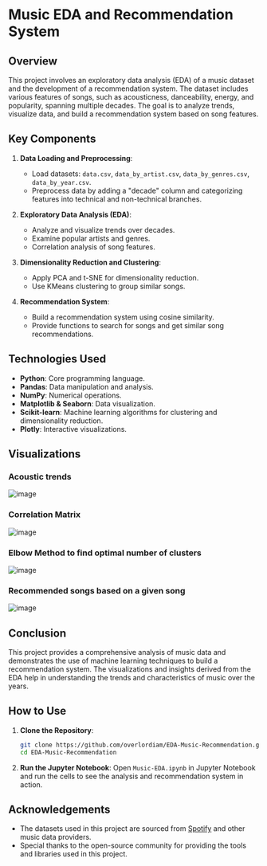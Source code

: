 # Music EDA and Recommendation System

## Overview
This project involves an exploratory data analysis (EDA) of a music dataset and the development of a recommendation system. The dataset includes various features of songs, such as acousticness, danceability, energy, and popularity, spanning multiple decades. The goal is to analyze trends, visualize data, and build a recommendation system based on song features.

## Key Components
1. **Data Loading and Preprocessing**:
   - Load datasets: `data.csv`, `data_by_artist.csv`, `data_by_genres.csv`, `data_by_year.csv`.
   - Preprocess data by adding a "decade" column and categorizing features into technical and non-technical branches.

2. **Exploratory Data Analysis (EDA)**:
   - Analyze and visualize trends over decades.
   - Examine popular artists and genres.
   - Correlation analysis of song features.

3. **Dimensionality Reduction and Clustering**:
   - Apply PCA and t-SNE for dimensionality reduction.
   - Use KMeans clustering to group similar songs.

4. **Recommendation System**:
   - Build a recommendation system using cosine similarity.
   - Provide functions to search for songs and get similar song recommendations.

## Technologies Used
- **Python**: Core programming language.
- **Pandas**: Data manipulation and analysis.
- **NumPy**: Numerical operations.
- **Matplotlib & Seaborn**: Data visualization.
- **Scikit-learn**: Machine learning algorithms for clustering and dimensionality reduction.
- **Plotly**: Interactive visualizations.

## Visualizations

### Acoustic trends
![image](https://github.com/user-attachments/assets/3e8ada95-4473-4efb-a6a0-cf5242edda44)

### Correlation Matrix
![image](https://github.com/user-attachments/assets/25679326-240e-452f-9846-9a385582a2e2)

### Elbow Method to find optimal number of clusters
![image](https://github.com/user-attachments/assets/e89d98b6-24e1-49cd-aca2-e9cd550bed58)

### Recommended songs based on a given song
![image](https://github.com/user-attachments/assets/a8501b9c-a8fc-423e-bea1-240b398a9741)
  
## Conclusion
This project provides a comprehensive analysis of music data and demonstrates the use of machine learning techniques to build a recommendation system. The visualizations and insights derived from the EDA help in understanding the trends and characteristics of music over the years.

## How to Use
1. **Clone the Repository**:
   ```bash
   git clone https://github.com/overlordiam/EDA-Music-Recommendation.git
   cd EDA-Music-Recommendation
   ```

3. **Run the Jupyter Notebook**:
   Open `Music-EDA.ipynb` in Jupyter Notebook and run the cells to see the analysis and recommendation system in action.

## Acknowledgements
- The datasets used in this project are sourced from [Spotify](https://www.spotify.com) and other music data providers.
- Special thanks to the open-source community for providing the tools and libraries used in this project.
